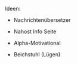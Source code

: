 Ideen:

- Nachrichtenübersetzer

- Nahost Info Seite

- Alpha-Motivational 

- Beichstuhl (Lügen) 

